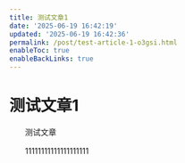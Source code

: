 ```yaml
---
title: 测试文章1
date: '2025-06-19 16:42:19'
updated: '2025-06-19 16:42:36'
permalink: /post/test-article-1-o3gsi.html
enableToc: true
enableBackLinks: true
---
```




# 测试文章1

　　测试文章

　　11111111111111111111
